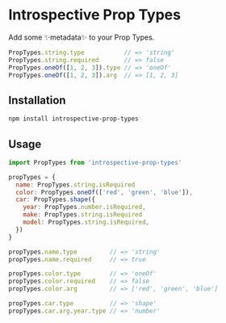 # Introspective Prop Types

Add some :sparkles:metadata:sparkles: to your Prop Types.

```js
PropTypes.string.type           // => 'string'
PropTypes.string.required       // => false
PropTypes.oneOf([1, 2, 3]).type // => 'oneOf'
PropTypes.oneOf([1, 2, 3]).arg  // => [1, 2, 3]
```

## Installation

```bash
npm install introspective-prop-types
```

## Usage

```js
import PropTypes from 'introspective-prop-types'

propTypes = {
  name: PropTypes.string.isRequired
  color: PropTypes.oneOf(['red', 'green', 'blue']),
  car: PropTypes.shape({
    year: PropTypes.number.isRequired,
    make: PropTypes.string.isRequired
    model: PropTypes.string.isRequired,
  })
}

propTypes.name.type         // => 'string'
propTypes.name.required     // => true

propTypes.color.type        // => 'oneOf'
propTypes.color.required    // => false
propTypes.color.arg         // => ['red', 'green', 'blue']

propTypes.car.type          // => 'shape'
propTypes.car.arg.year.type // => 'number'
```
